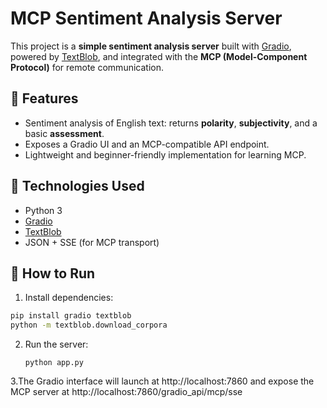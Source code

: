 # MCP Sentiment Analysis Server

This project is a **simple sentiment analysis server** built with [Gradio](https://gradio.app/), powered by [TextBlob](https://textblob.readthedocs.io/en/dev/), and integrated with the **MCP (Model-Component Protocol)** for remote communication.

## 📌 Features

- Sentiment analysis of English text: returns **polarity**, **subjectivity**, and a basic **assessment**.
- Exposes a Gradio UI and an MCP-compatible API endpoint.
- Lightweight and beginner-friendly implementation for learning MCP.

## 🧠 Technologies Used

- Python 3
- [Gradio](https://www.gradio.app/)
- [TextBlob](https://textblob.readthedocs.io/en/dev/)
- JSON + SSE (for MCP transport)

## 🚀 How to Run

1. Install dependencies:

```bash
pip install gradio textblob
python -m textblob.download_corpora
```
2. Run the server:
   ```
   python app.py
   ```
3.The Gradio interface will launch at http://localhost:7860 and expose the MCP server at http://localhost:7860/gradio_api/mcp/sse
   
